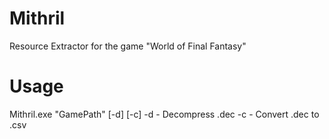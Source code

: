 # Mithril
Resource Extractor for the game "World of Final Fantasy"

# Usage
Mithril.exe "GamePath" [-d] [-c]
	-d - Decompress .dec
	-c - Convert .dec to .csv